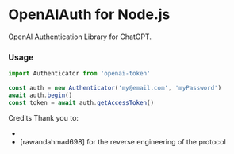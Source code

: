 # OpenAIAuth for Node.js
OpenAI Authentication Library for ChatGPT.

### Usage
```js
import Authenticator from 'openai-token'

const auth = new Authenticator('my@email.com', 'myPassword')
await auth.begin()
const token = await auth.getAccessToken()
```

Credits
Thank you to:

- 
- [rawandahmad698] for the reverse engineering of the protocol